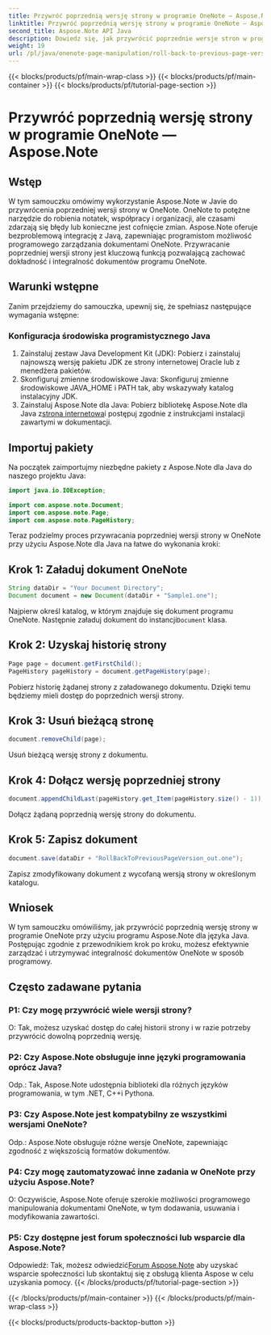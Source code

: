 ```yaml
---
title: Przywróć poprzednią wersję strony w programie OneNote — Aspose.Note
linktitle: Przywróć poprzednią wersję strony w programie OneNote — Aspose.Note
second_title: Aspose.Note API Java
description: Dowiedz się, jak przywrócić poprzednie wersje stron w programie OneNote przy użyciu programu Aspose.Note dla języka Java. Postępuj zgodnie z tym przewodnikiem krok po kroku, aby efektywnie zarządzać dokumentami.
weight: 19
url: /pl/java/onenote-page-manipulation/roll-back-to-previous-page-version/
---
```


{{< blocks/products/pf/main-wrap-class >}}
{{< blocks/products/pf/main-container >}}
{{< blocks/products/pf/tutorial-page-section >}}

# Przywróć poprzednią wersję strony w programie OneNote — Aspose.Note

## Wstęp

W tym samouczku omówimy wykorzystanie Aspose.Note w Javie do przywrócenia poprzedniej wersji strony w OneNote. OneNote to potężne narzędzie do robienia notatek, współpracy i organizacji, ale czasami zdarzają się błędy lub konieczne jest cofnięcie zmian. Aspose.Note oferuje bezproblemową integrację z Javą, zapewniając programistom możliwość programowego zarządzania dokumentami OneNote. Przywracanie poprzedniej wersji strony jest kluczową funkcją pozwalającą zachować dokładność i integralność dokumentów programu OneNote.

## Warunki wstępne

Zanim przejdziemy do samouczka, upewnij się, że spełniasz następujące wymagania wstępne:

### Konfiguracja środowiska programistycznego Java
1. Zainstaluj zestaw Java Development Kit (JDK): Pobierz i zainstaluj najnowszą wersję pakietu JDK ze strony internetowej Oracle lub z menedżera pakietów.
2. Skonfiguruj zmienne środowiskowe Java: Skonfiguruj zmienne środowiskowe JAVA_HOME i PATH tak, aby wskazywały katalog instalacyjny JDK.
3.  Zainstaluj Aspose.Note dla Java: Pobierz bibliotekę Aspose.Note dla Java z[strona internetowa](https://purchase.aspose.com/buy)i postępuj zgodnie z instrukcjami instalacji zawartymi w dokumentacji.

## Importuj pakiety

Na początek zaimportujmy niezbędne pakiety z Aspose.Note dla Java do naszego projektu Java:

```java
import java.io.IOException;

import com.aspose.note.Document;
import com.aspose.note.Page;
import com.aspose.note.PageHistory;
```

Teraz podzielmy proces przywracania poprzedniej wersji strony w OneNote przy użyciu Aspose.Note dla Java na łatwe do wykonania kroki:

## Krok 1: Załaduj dokument OneNote
```java
String dataDir = "Your Document Directory";
Document document = new Document(dataDir + "Sample1.one");
```
 Najpierw określ katalog, w którym znajduje się dokument programu OneNote. Następnie załaduj dokument do instancji`Document` klasa.

## Krok 2: Uzyskaj historię strony
```java
Page page = document.getFirstChild();
PageHistory pageHistory = document.getPageHistory(page);
```
Pobierz historię żądanej strony z załadowanego dokumentu. Dzięki temu będziemy mieli dostęp do poprzednich wersji strony.

## Krok 3: Usuń bieżącą stronę
```java
document.removeChild(page);
```
Usuń bieżącą wersję strony z dokumentu.

## Krok 4: Dołącz wersję poprzedniej strony
```java
document.appendChildLast(pageHistory.get_Item(pageHistory.size() - 1));
```
Dołącz żądaną poprzednią wersję strony do dokumentu.

## Krok 5: Zapisz dokument
```java
document.save(dataDir + "RollBackToPreviousPageVersion_out.one");
```
Zapisz zmodyfikowany dokument z wycofaną wersją strony w określonym katalogu.

## Wniosek

W tym samouczku omówiliśmy, jak przywrócić poprzednią wersję strony w programie OneNote przy użyciu programu Aspose.Note dla języka Java. Postępując zgodnie z przewodnikiem krok po kroku, możesz efektywnie zarządzać i utrzymywać integralność dokumentów OneNote w sposób programowy.

## Często zadawane pytania

### P1: Czy mogę przywrócić wiele wersji strony?

O: Tak, możesz uzyskać dostęp do całej historii strony i w razie potrzeby przywrócić dowolną poprzednią wersję.

### P2: Czy Aspose.Note obsługuje inne języki programowania oprócz Java?

Odp.: Tak, Aspose.Note udostępnia biblioteki dla różnych języków programowania, w tym .NET, C++i Pythona.

### P3: Czy Aspose.Note jest kompatybilny ze wszystkimi wersjami OneNote?

Odp.: Aspose.Note obsługuje różne wersje OneNote, zapewniając zgodność z większością formatów dokumentów.

### P4: Czy mogę zautomatyzować inne zadania w OneNote przy użyciu Aspose.Note?

O: Oczywiście, Aspose.Note oferuje szerokie możliwości programowego manipulowania dokumentami OneNote, w tym dodawania, usuwania i modyfikowania zawartości.

### P5: Czy dostępne jest forum społeczności lub wsparcie dla Aspose.Note?

 Odpowiedź: Tak, możesz odwiedzić[Forum Aspose.Note](https://forum.aspose.com/c/note/28) aby uzyskać wsparcie społeczności lub skontaktuj się z obsługą klienta Aspose w celu uzyskania pomocy.
{{< /blocks/products/pf/tutorial-page-section >}}

{{< /blocks/products/pf/main-container >}}
{{< /blocks/products/pf/main-wrap-class >}}

{{< blocks/products/products-backtop-button >}}
